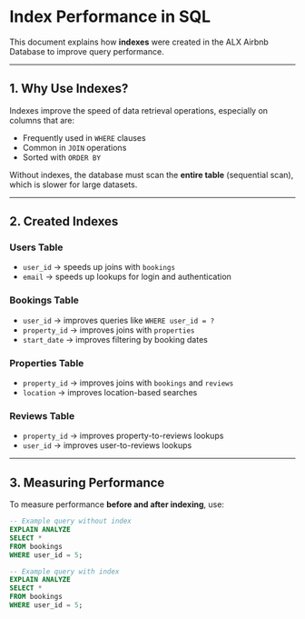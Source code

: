 # Index Performance in SQL

This document explains how **indexes** were created in the ALX Airbnb Database to improve query performance.

---

## 1. Why Use Indexes?

Indexes improve the speed of data retrieval operations, especially on columns that are:
- Frequently used in `WHERE` clauses
- Common in `JOIN` operations
- Sorted with `ORDER BY`

Without indexes, the database must scan the **entire table** (sequential scan), which is slower for large datasets.

---

## 2. Created Indexes

### Users Table
- `user_id` → speeds up joins with `bookings`
- `email` → speeds up lookups for login and authentication

### Bookings Table
- `user_id` → improves queries like `WHERE user_id = ?`
- `property_id` → improves joins with `properties`
- `start_date` → improves filtering by booking dates

### Properties Table
- `property_id` → improves joins with `bookings` and `reviews`
- `location` → improves location-based searches

### Reviews Table
- `property_id` → improves property-to-reviews lookups
- `user_id` → improves user-to-reviews lookups

---

## 3. Measuring Performance

To measure performance **before and after indexing**, use:

```sql
-- Example query without index
EXPLAIN ANALYZE
SELECT * 
FROM bookings 
WHERE user_id = 5;

-- Example query with index
EXPLAIN ANALYZE
SELECT * 
FROM bookings 
WHERE user_id = 5;
